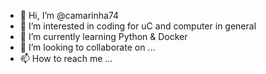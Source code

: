 - 👋 Hi, I’m @camarinha74
- 👀 I’m interested in coding for uC and computer in general
- 🌱 I’m currently learning Python & Docker
- 💞️ I’m looking to collaborate on ...
- 📫 How to reach me ...

<!---
camarinha74/camarinha74 is a ✨ special ✨ repository because its `README.md` (this file) appears on your GitHub profile.
You can click the Preview link to take a look at your changes.
--->
